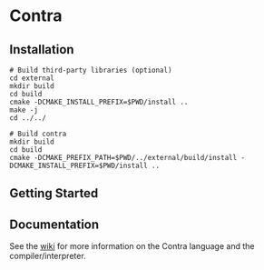Contra
======



Installation
----------------


    # Build third-party libraries (optional)
    cd external
    mkdir build
    cd build
    cmake -DCMAKE_INSTALL_PREFIX=$PWD/install ..
    make -j
    cd ../../
        
    # Build contra
    mkdir build
    cd build
    cmake -DCMAKE_PREFIX_PATH=$PWD/../external/build/install -DCMAKE_INSTALL_PREFIX=$PWD/install ..
        

Getting Started
---------------

Documentation
---------------

See the [wiki](https://gitlab.lanl.gov/charest/contra/-/wikis/home) for more
information on the Contra language and the compiler/interpreter. 